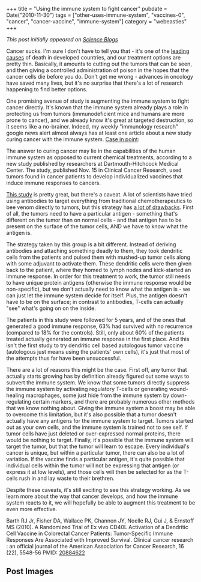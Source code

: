 +++
title = "Using the immune system to fight cancer"
pubdate = Date("2010-11-30")
tags = ["other-uses-immune-system", "vaccines-0", "cancer", "cancer-vaccine", "immune-system"]
category = "webeasties"
+++

_This post initially appeared on [Science Blogs](http://scienceblogs.com/webeasties)_

Cancer sucks. I'm sure I don't have to tell you that - it's one of the [leading causes](http://www.cdc.gov/nchs/fastats/lcod.htm) of death in developed countries, and our treatment options are pretty thin. Basically, it amounts to cutting out the tumors that can be seen, and then giving a controlled administration of poison in the hopes that the cancer cells die before you do. Don't get me wrong - advances in oncology have saved many lives, but it's no surprise that there's a lot of research happening to find better options.

One promising avenue of study is augmenting the immune system to fight cancer directly. It's known that the immune system already plays a role in protecting us from tumors (immunodeficient mice and humans are more prone to cancer), and we already know it's great at targeted destruction, so it seems like a no-brainer. Indeed, my weekly "immunology research" google news alert almost always has at least one article about a new study curing cancer with the immune system. [Case in point](http://goo.gl/32rF3):

The answer to curing cancer may lie in the capabilities of the human immune system as opposed to current chemical treatments, according to a new study published by researchers at Dartmouth-Hitchcock Medical Center. The study, published Nov. 15 in Clinical Cancer Research, used tumors found in cancer patients to develop individualized vaccines that induce immune responses to cancers.

[This study](http://clincancerres.aacrjournals.org/content/16/22/5548.abstract) is pretty great, but there's a caveat. 
A lot of scientists have tried using antibodies to target everything from traditional chemotherapeutics to bee venom directly to tumors, but this strategy has [a lot of drawbacks](http://scienceblogs.com/webeasties/2010/03/why_every_omg_weve_cured_cance.php). First of all, the tumors need to have a particular antigen - something that's different on the tumor than on normal cells - and that antigen has to be present on the surface of the tumor cells, AND we have to know what the antigen is.

The strategy taken by this group is a bit different. Instead of deriving antibodies and attaching something deadly to them, they took dendritic cells from the patients and pulsed them with mushed-up tumor cells along with some adjuvant to activate them. These dendritic cells were then given back to the patient, where they homed to lymph nodes and kick-started an immune response. In order for this treatment to work, the tumor still needs to have unique protein antigens (otherwise the immune response would be non-specific), but we don't actually need to know what the antigen is - we can just let the immune system decide for itself. Plus, the antigen doesn't have to be on the surface; in contrast to antibodies, T-cells can actually "see" what's going on on the inside.

The patients in this study were followed for 5 years, and of the ones that generated a good immune response, 63% had survived with no recurrence (compared to 18% for the controls). Still, only about 60% of the patients treated actually generated an immune response in the first place. And this isn't the first study to try dendritic cell based autologous tumor vaccine (autologous just means using the patients' own cells), it's just that most of the attempts thus far have been unsuccessful.

There are a lot of reasons this might be the case. First off, any tumor that actually starts growing has by definition already figured out some ways to subvert the immune system. We know that some tumors directly suppress the immune system by activating regulatory T-cells or generating wound-healing macrophages, some just hide from the immune system by down-regulating certain markers, and there are probably numerous other methods that we know nothing about. Giving the immune system a boost may be able to overcome this limitation, but it's also possible that a tumor doesn't actually have any antigens for the immune system to target. Tumors started out as your own cells, and the immune system is trained not to see self. If tumor cells have just deleted or over-expressed normal proteins, there would be nothing to target. 
Finally, it's possible that the immune system will target the tumor, but that the tumor will learn to escape. Every individual's cancer is unique, but within a particular tumor, there can also be a lot of variation. If the vaccine finds a particular antigen, it's quite possible that individual cells within the tumor will not be expressing that antigen (or express it at low levels), and those cells will then be selected for as the T-cells rush in and lay waste to their brethren.

Despite these caveats, it's still exciting to see this strategy working. As we learn more about the way that cancer develops, and how the immune system reacts to it, we will hopefully be able to augment this treatment to be even more effective.

Barth RJ Jr, Fisher DA, Wallace PK, Channon JY, Noelle RJ, Gui J, & Ernstoff MS (2010). A Randomized Trial of Ex vivo CD40L Activation of a Dendritic Cell Vaccine in Colorectal Cancer Patients: Tumor-Specific Immune Responses Are Associated with Improved Survival. Clinical cancer research : an official journal of the American Association for Cancer Research, 16 (22), 5548-56 PMID: [20884622](review)

      
  

 ## Post Images


